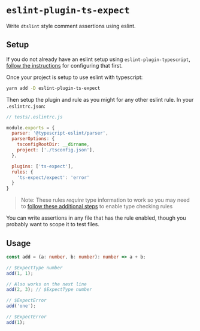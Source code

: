 # `eslint-plugin-ts-expect`

Write `dtslint` style comment assertions using eslint.

## Setup

If you do not already have an eslint setup using `eslint-plugin-typescript`, [follow the instructions](https://github.com/typescript-eslint/typescript-eslint/tree/master/packages/eslint-plugin#usage) for configuring that first.

Once your project is setup to use eslint with typescript:
```sh
yarn add -D eslint-plugin-ts-expect
```

Then setup the plugin and rule as you might for any other eslint rule.
In your `.eslintrc.json`:


```js
// tests/.eslintrc.js

module.exports = {
  parser: '@typescript-eslint/parser',
  parserOptions: {
    tsconfigRootDir: __dirname,
    project: ['./tsconfig.json'],
  },

  plugins: ['ts-expect'],
  rules: {
    'ts-expect/expect': 'error'
  }
}
```

> Note: These rules *require* type information to work so you may need to [follow these additional steps](https://github.com/typescript-eslint/typescript-eslint/blob/master/docs/getting-started/linting/TYPED_LINTING.md#getting-started---linting-with-type-information) to enable type checking rules 

You can write assertions in any file that has the rule enabled,
though you probably want to scope it to test files.

## Usage

```ts
const add = (a: number, b: number): number => a + b;

// $ExpectType number
add(1, 1);

// Also works on the next line
add(2, 3); // $ExpectType number

// $ExpectError
add('one');

// $ExpectError
add(1);
```
